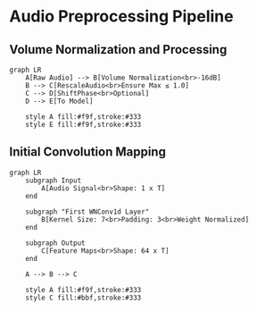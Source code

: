 # Audio Preprocessing Pipeline

## Volume Normalization and Processing
```mermaid
graph LR
    A[Raw Audio] --> B[Volume Normalization<br>-16dB]
    B --> C[RescaleAudio<br>Ensure Max ≤ 1.0]
    C --> D[ShiftPhase<br>Optional]
    D --> E[To Model]

    style A fill:#f9f,stroke:#333
    style E fill:#f9f,stroke:#333
```

## Initial Convolution Mapping
```mermaid
graph LR
    subgraph Input
        A[Audio Signal<br>Shape: 1 x T] 
    end

    subgraph "First WNConv1d Layer"
        B[Kernel Size: 7<br>Padding: 3<br>Weight Normalized]
    end

    subgraph Output
        C[Feature Maps<br>Shape: 64 x T]
    end

    A --> B --> C

    style A fill:#f9f,stroke:#333
    style C fill:#bbf,stroke:#333
```
